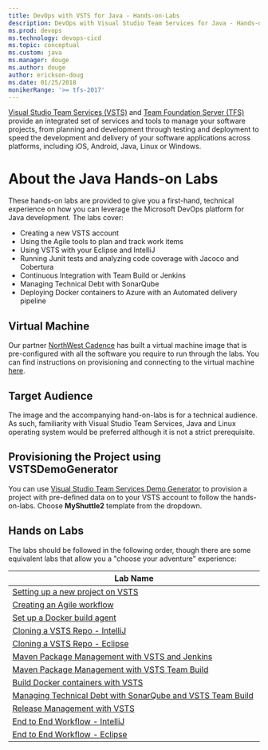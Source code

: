 ```yaml
---
title: DevOps with VSTS for Java - Hands-on-Labs
description: DevOps with Visual Studio Team Services for Java - Hands-on-Labs
ms.prod: devops
ms.technology: devops-cicd
ms.topic: conceptual
ms.custom: java
ms.manager: douge
ms.author: douge 
author: erickson-doug
ms.date: 01/25/2018
monikerRange: '>= tfs-2017'
---
```



[Visual Studio Team Services (VSTS)](https://visualstudio.microsoft.com/products/visual-studio-team-services-vs) and [Team Foundation Server (TFS)](https://visualstudio.microsoft.com/tfs/) provide an integrated set of services and tools to manage your software projects, from planning and development through testing and deployment to speed the development and delivery of your software applications across platforms, including iOS, Android, Java, Linux or Windows.

# About the Java Hands-on Labs

These hands-on labs are provided to give you a first-hand, technical experience on how you can leverage the Microsoft DevOps platform for Java development. The labs cover:

- Creating a new VSTS account
- Using the Agile  tools to plan and track work items
- Using VSTS with your Eclipse and IntelliJ
- Running Junit tests and analyzing code coverage with Jacoco and Cobertura
- Continuous Integration with Team Build or Jenkins
- Managing Technical Debt with SonarQube
- Deploying Docker containers to Azure with an Automated delivery pipeline

## Virtual Machine

Our partner [NorthWest Cadence](https://www.nwcadence.com/) has built a virtual machine image that is pre-configured with all the software you require to run through the labs. You can find instructions on provisioning and connecting to the virtual machine [here](https://github.com/nwcadence/java-dev-vsts).

## Target Audience

The image and the accompanying hand-on-labs is for a technical audience. As such, familiarity with Visual Studio Team Services, Java and Linux operating system would be preferred although it is not a strict prerequisite.

## Provisioning the Project using VSTSDemoGenerator

You can use [Visual Studio Team Services Demo Generator](https://vstsdemogenerator.azurewebsites.net) to provision a project with pre-defined data on to your VSTS account to follow the hands-on-labs. Choose **MyShuttle2** template from the dropdown.

## Hands on Labs

The labs should be followed in the following order, though there are some equivalent labs that allow you a "choose your adventure" experience:

<table width="70%">
   <thead>
      <tr>
         <th width="75%"><b>Lab Name</b></th>
      </tr>
   </thead>
   <tr>
      <td><a href="settingvstsproject/index.md">Setting up a new project on VSTS</a></td>
   </tr>
   <tr>
      <td><a href="agile/index.md">Creating an Agile workflow</a></td>
   </tr>
   <tr>
      <td><a href="dockerbuildagent/index.md">Set up a Docker build agent</a></td>
   </tr>
   <tr>
      <td><a href="intellijgit/index.md">Cloning a VSTS Repo - IntelliJ</a></td>
   </tr>
   <tr>
      <td><a href="eclipsegit/index.md">Cloning a VSTS Repo - Eclipse</a></td>
   </tr>
   <tr>
      <td><a href="mavenpmjenkins/index.md">Maven Package Management with VSTS and Jenkins</a></td>
   </tr>
   <tr>
      <td><a href="mavenpmvsts/index.md">Maven Package Management with VSTS Team Build</a></td>
   </tr>
   <tr>
      <td><a href="builddocker/index.md">Build Docker containers with VSTS</a></td>
   </tr>
   <tr>
      <td><a href="sonarqube/index.md">Managing Technical Debt with SonarQube and VSTS Team Build</a></td>
   </tr>
   <tr>
      <td><a href="releasemanagement/index.md">Release Management with VSTS</a></td>
   </tr>
   <tr>
      <td><a href="e2eintellij/index.md">End to End Workflow - IntelliJ</a></td>
   </tr>
   <tr>
      <td><a href="e2eeclipse/index.md">End to End Workflow - Eclipse</a></td>
   </tr>
</table>
